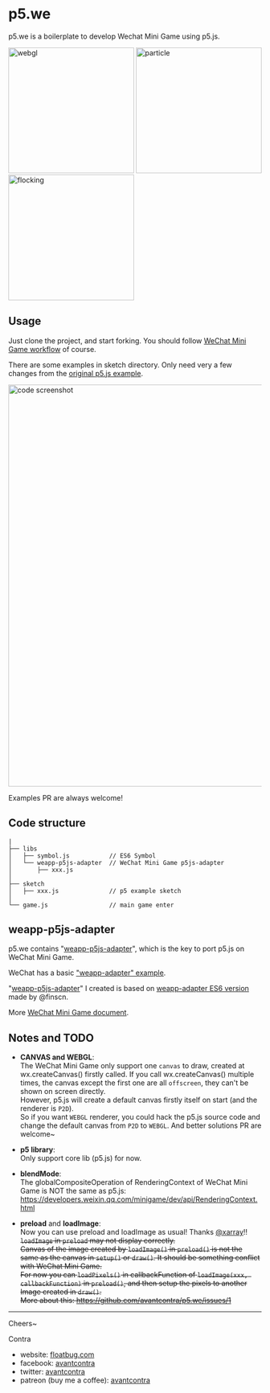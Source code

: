 # p5.we
p5.we is a boilerplate to develop Wechat Mini Game using p5.js.

<span>
<img src="http://floatcc.intplusplus.org/webgl-1548556237071.2019-01-27-11_32_18.gif" alt="webgl" width="250">

<img src="http://floatcc.intplusplus.org/particle-small-2019-01-26-18-51-38-607.gif" alt="particle" width="250">

<img src="http://floatcc.intplusplus.org/flocking-Screenrecorder-2019-01-26-23-50-03-343.2019-01-27%2011_35_38.gif" alt="flocking" width="250">
</span>

## Usage
Just clone the project, and start forking. You should follow [WeChat Mini Game workflow](https://developers.weixin.qq.com/minigame/en/dev/index.html?t=19012522) of course.

There are some examples in sketch directory. Only need very a few changes from the [original p5.js example](https://p5js.org/examples/structure-setup-and-draw.html).

<img src="http://floatcc.intplusplus.org/codecomp.png" alt="code screenshot" width="800">

Examples PR are always welcome!

## Code structure
```
|
├── libs
│   ├── symbol.js           // ES6 Symbol
│   └── weapp-p5js-adapter  // WeChat Mini Game p5js-adapter
│       ├── xxx.js   
│
├── sketch  
│   ├── xxx.js              // p5 example sketch
│
└── game.js                 // main game enter

```

## weapp-p5js-adapter
p5.we contains "[weapp-p5js-adapter](https://github.com/avantcontra/p5.we/tree/master/libs/weapp-p5js-adapter)", which is the key to port p5.js on WeChat Mini Game. 

WeChat has a basic ["weapp-adapter" example](https://developers.weixin.qq.com/minigame/dev/tutorial/base/adapter.html).

"[weapp-p5js-adapter](https://github.com/avantcontra/p5.we/tree/master/libs/weapp-p5js-adapter)" I created is based on [weapp-adapter ES6 version](https://github.com/finscn/weapp-adapter) made by @finscn.

More [WeChat Mini Game document](https://developers.weixin.qq.com/minigame/dev/index.html?t=19012522).

## Notes and TODO
- **CANVAS and WEBGL**:  
The WeChat Mini Game only support one `canvas` to draw, created at wx.createCanvas() firstly called. If you call wx.createCanvas() multiple times, the canvas except the first one are all `offscreen`, they can't be shown on screen directly.  
However, p5.js will create a default canvas firstly itself on start (and the renderer is `P2D`).  
So if you want `WEBGL` renderer, you could hack the p5.js source code and change the default canvas from `P2D` to `WEBGL`.
And better solutions PR are welcome~

- **p5 library**:   
Only support core lib (p5.js) for now.

- **blendMode**:   
The globalCompositeOperation of RenderingContext of WeChat Mini Game is NOT the same as p5.js:
https://developers.weixin.qq.com/minigame/dev/api/RenderingContext.html

- **preload** and **loadImage**:  
Now you can use preload and loadImage as usual! Thanks [@xarray](https://github.com/xarray)!!   
~~`loadImage` in `preload` may not display correctly.  
Canvas of the image created by `loadImage()` in `preload()`  is not the same as the canvas in `setup()` or `draw()`. It should be something conflict with WeChat Mini Game.  
For now you can `loadPixels()` in callbackFunction of `loadImage(xxx, callbackFunction)` in `preload()`, and then setup the pixels to another Image created in `draw()`.  
More about this: https://github.com/avantcontra/p5.we/issues/1~~

----
Cheers~

Contra

- website: [floatbug.com](https://www.floatbug.com)
- facebook: [avantcontra](https://facebook.com/avantcontra)
- twitter: [avantcontra](https://twitter.com/avantcontra)  
- patreon (buy me a coffee): [avantcontra](https://www.patreon.com/avantcontra)

